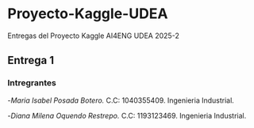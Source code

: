 # Proyecto-Kaggle-UDEA
Entregas del Proyecto Kaggle AI4ENG UDEA 2025-2

## Entrega 1

### Intregrantes
-*Maria Isabel Posada Botero.*
C.C: 1040355409.
Ingenieria Industrial.

-*Diana Milena Oquendo Restrepo.*
C.C: 1193123469.
Ingenieria Industrial.


